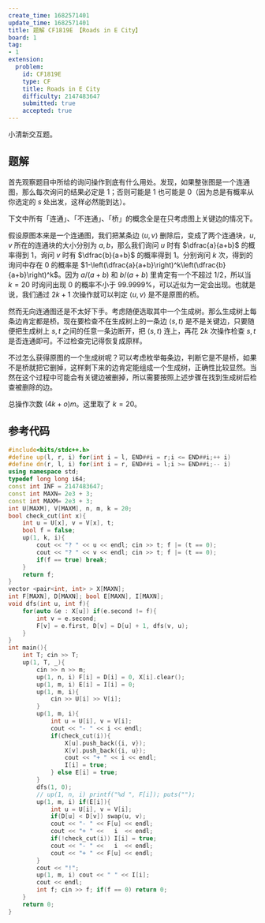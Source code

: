 ```yaml
---
create_time: 1682571401
update_time: 1682571401
title: 题解 CF1819E 【Roads in E City】
board: 1
tag:
- 1
extension:
  problem:
    id: CF1819E
    type: CF
    title: Roads in E City
    difficulty: 2147483647
    submitted: true
    accepted: true
---
```


小清新交互题。

## 题解

首先观察题目中所给的询问操作到底有什么用处。发现，如果整张图是一个连通图，那么每次询问的结果必定是 $1$；否则可能是 $1$ 也可能是 $0$（因为总是有概率从你选定的 $s$ 处出发，这样必然能到达）。

下文中所有「连通」、「不连通」、「桥」的概念全是在只考虑图上关键边的情况下。

假设原图本来是一个连通图，我们把某条边 $\langle u,v\rangle$ 删除后，变成了两个连通块，$u, v$ 所在的连通块的大小分别为 $a,b$，那么我们询问 $u$ 时有 $\dfrac{a}{a+b}$ 的概率得到 $1$，询问 $v$ 时有 $\dfrac{b}{a+b}$ 的概率得到 $1$。分别询问 $k$ 次，得到的询问中存在 $0$ 的概率是 $1-\left(\dfrac{a}{a+b}\right)^k\left(\dfrac{b}{a+b}\right)^k$。因为 $a/(a+b)$ 和 $b/(a+b)$ 里肯定有一个不超过 $1/2$，所以当 $k=20$ 时询问出现 $0$ 的概率不小于 $99.9999\%$，可以近似为一定会出现。也就是说，我们通过 $2k+1$ 次操作就可以判定 $\langle u,v\rangle$ 是不是原图的桥。

然而无向连通图还是不太好下手。考虑随便选取其中一个生成树。那么生成树上每条边肯定都是桥。现在要检查不在生成树上的一条边 $\langle s,t\rangle$ 是不是关键边，只要随便把生成树上 $s,t$ 之间的任意一条边断开，把 $\langle s,t\rangle$ 连上，再花 $2k$ 次操作检查 $s,t$ 是否连通即可。不过检查完记得恢复成原样。

不过怎么获得原图的一个生成树呢？可以考虑枚举每条边，判断它是不是桥，如果不是桥就把它删掉，这样剩下来的边肯定能组成一个生成树，正确性比较显然。当然在这个过程中可能会有关键边被删掉，所以需要按照上述步骤在找到生成树后检查被删除的边。

总操作次数 $(4k+o)m$。这里取了 $k=20$。

## 参考代码

```cpp
#include<bits/stdc++.h>
#define up(l, r, i) for(int i = l, END##i = r;i <= END##i;++ i)
#define dn(r, l, i) for(int i = r, END##i = l;i >= END##i;-- i)
using namespace std;
typedef long long i64;
const int INF = 2147483647;
const int MAXN= 2e3 + 3;
const int MAXM= 2e3 + 3;
int U[MAXM], V[MAXM], n, m, k = 20;
bool check_cut(int x){
    int u = U[x], v = V[x], t;
    bool f = false;
    up(1, k, i){
        cout << "? " << u << endl; cin >> t; f |= (t == 0);
        cout << "? " << v << endl; cin >> t; f |= (t == 0);
        if(f == true) break;
    }
    return f;
}
vector <pair<int, int> > X[MAXN];
int F[MAXN], D[MAXN]; bool E[MAXN], I[MAXN];
void dfs(int u, int f){
    for(auto &e : X[u]) if(e.second != f){
        int v = e.second;
        F[v] = e.first, D[v] = D[u] + 1, dfs(v, u);
    }
}
int main(){
    int T; cin >> T;
    up(1, T, _){
        cin >> n >> m;
        up(1, n, i) F[i] = D[i] = 0, X[i].clear();
        up(1, m, i) E[i] = I[i] = 0;
        up(1, m, i){
            cin >> U[i] >> V[i];
        }
        up(1, m, i){
            int u = U[i], v = V[i];
            cout << "- " << i << endl;
            if(check_cut(i)){
                X[u].push_back({i, v});
                X[v].push_back({i, u});
                cout << "+ " << i << endl;
                I[i] = true;
            } else E[i] = true;
        }
        dfs(1, 0);
        // up(1, n, i) printf("%d ", F[i]); puts("");
        up(1, m, i) if(E[i]){
            int u = U[i], v = V[i];
            if(D[u] < D[v]) swap(u, v);
            cout << "- " << F[u] << endl;
            cout << "+ " <<   i  << endl;
            if(!check_cut(i)) I[i] = true;
            cout << "- " <<   i  << endl;
            cout << "+ " << F[u] << endl;
        }
        cout << "!";
        up(1, m, i) cout << " " << I[i];
        cout << endl;
        int f; cin >> f; if(f == 0) return 0;
    }
    return 0;
}
